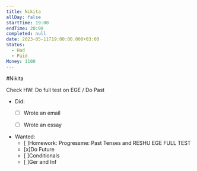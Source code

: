 ```yaml
---
title: Nikita
allDay: false
startTime: 19:00
endTime: 20:00
completed: null
date: 2023-05-11T19:00:00.000+03:00
Status:
  - Had
  - Paid
Money: 1100
---
```

#Nikita 

Check HW: Do full test on EGE / Do Past 

- Did:
	- [ ] Wrote an email
	- [ ] Wrote an essay


- Wanted:
	- [ ]Homework: Progressme: Past Tenses and RESHU EGE FULL TEST
	- [x]Do Future
	- [ ]Conditionals
	- [ ]Ger and Inf



